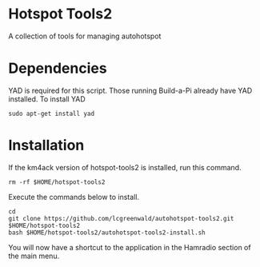 # Hotspot Tools2
A collection of tools for managing autohotspot

# Dependencies
YAD is required for this script. Those running Build-a-Pi already have YAD installed. To install YAD

	sudo apt-get install yad 

# Installation
If the km4ack version of hotspot-tools2 is installed, run this command.

	rm -rf $HOME/hotspot-tools2

Execute the commands below to install.

	cd
	git clone https://github.com/lcgreenwald/autohotspot-tools2.git $HOME/hotspot-tools2
	bash $HOME/hotspot-tools2/autohotspot-tools2-install.sh
     
You will now have a shortcut to the application in the Hamradio section of the main menu.     
